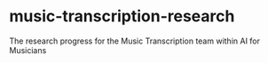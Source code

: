 # music-transcription-research
The research progress for the Music Transcription team within AI for Musicians
